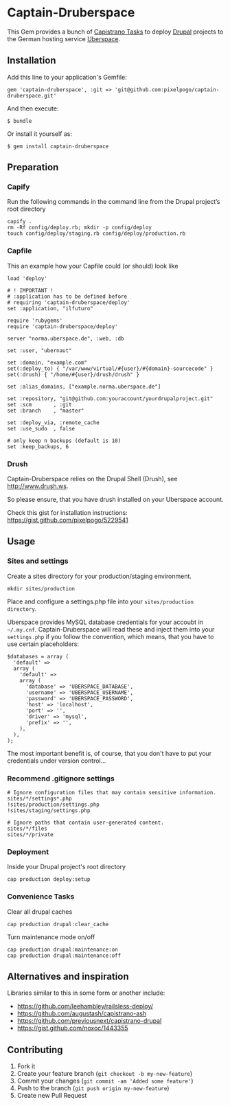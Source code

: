 # Captain-Druberspace

This Gem provides a bunch of [Capistrano Tasks](https://github.com/capistrano/capistrano/wiki/Capistrano-Tasks) to deploy [Drupal](http://www.drupal.org) projects to the German hosting service [Uberspace](http://www.uberspace.de).

## Installation

Add this line to your application's Gemfile:

    gem 'captain-druberspace', :git => 'git@github.com:pixelpogo/captain-druberspace.git'

And then execute:

    $ bundle

Or install it yourself as:

    $ gem install captain-druberspace

## Preparation

### Capify

Run the following commands in the command line from the Drupal project’s root directory

    capify .
    rm -Rf config/deploy.rb; mkdir -p config/deploy
    touch config/deploy/staging.rb config/deploy/production.rb


### Capfile

This an example how your Capfile could (or should) look like

    load 'deploy'

    # ! IMPORTANT !
    # :application has to be defined before
    # requiring 'captain-druberspace/deploy'
    set :application, "ilfuturo"

    require 'rubygems'
    require 'captain-druberspace/deploy'

    server "norma.uberspace.de", :web, :db

    set :user, "ubernaut"

    set :domain, "example.com"
    set(:deploy_to) { "/var/www/virtual/#{user}/#{domain}-sourcecode" }
    set(:drush) { "/home/#{user}/drush/drush" }

    set :alias_domains, ["example.norma.uberspace.de"]

    set :repository, "git@github.com:youraccount/yourdrupalproject.git"
    set :scm       , :git
    set :branch    , "master"

    set :deploy_via, :remote_cache
    set :use_sudo  , false

    # only keep n backups (default is 10)
    set :keep_backups, 6

### Drush

Captain-Druberspace relies on the Drupal Shell (Drush), see <http://www.drush.ws>.

So please ensure, that you have drush installed on your Uberspace account.

Check this gist for installation instructions: <https://gist.github.com/pixelpogo/5229541>


## Usage

### Sites and settings

Create a sites directory for your production/staging environment.

    mkdir sites/production

Place and configure a settings.php file into your `sites/production directory`.

Uberspace provides MySQL database credentials for your accoubt in `~/.my.cnf`. Captain-Druberspace will read these and inject them into your `settings.php` if you follow the convention, which means, that you have to use certain placeholders:

    $databases = array (
      'default' =>
      array (
        'default' =>
        array (
          'database' => 'UBERSPACE_DATABASE',
          'username' => 'UBERSPACE_USERNAME',
          'password' => 'UBERSPACE_PASSWORD',
          'host' => 'localhost',
          'port' => '',
          'driver' => 'mysql',
          'prefix' => '',
        ),
      ),
    );

The most important benefit is, of course, that you don't have to put your credentials under version control...

### Recommend .gitignore settings

    # Ignore configuration files that may contain sensitive information.
    sites/*/settings*.php
    !sites/production/settings.php
    !sites/staging/settings.php

    # Ignore paths that contain user-generated content.
    sites/*/files
    sites/*/private



### Deployment

Inside your Drupal project's root directory

    cap production deploy:setup

### Convenience Tasks

Clear all drupal caches

    cap production drupal:clear_cache

Turn maintenance mode on/off

    cap production drupal:maintenance:on
    cap production drupal:maintenance:off


## Alternatives and inspiration

Libraries similar to this in some form or another include:

* <https://github.com/leehambley/railsless-deploy/>
* <https://github.com/augustash/capistrano-ash>
* <https://github.com/previousnext/capistrano-drupal>
* <https://gist.github.com/noxoc/1443355>



## Contributing

1. Fork it
2. Create your feature branch (`git checkout -b my-new-feature`)
3. Commit your changes (`git commit -am 'Added some feature'`)
4. Push to the branch (`git push origin my-new-feature`)
5. Create new Pull Request
